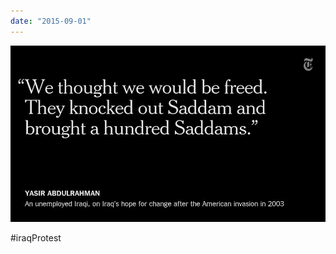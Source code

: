 ```yaml
---
date: "2015-09-01"
---
```


![image](/assets/laith/posts/2015/images/tumblr_nu0p17quvm1uelmamo1_1280.jpg)

#iraqProtest
